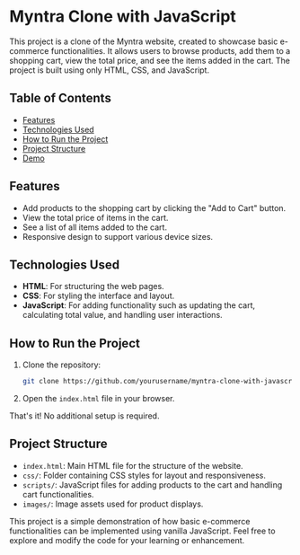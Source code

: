 
# Myntra Clone with JavaScript

This project is a clone of the Myntra website, created to showcase basic e-commerce functionalities. It allows users to browse products, add them to a shopping cart, view the total price, and see the items added in the cart. The project is built using only HTML, CSS, and JavaScript.

## Table of Contents
- [Features](#features)
- [Technologies Used](#technologies-used)
- [How to Run the Project](#how-to-run-the-project)
- [Project Structure](#project-structure)
- [Demo](#demo)

## Features
- Add products to the shopping cart by clicking the "Add to Cart" button.
- View the total price of items in the cart.
- See a list of all items added to the cart.
- Responsive design to support various device sizes.

## Technologies Used
- **HTML**: For structuring the web pages.
- **CSS**: For styling the interface and layout.
- **JavaScript**: For adding functionality such as updating the cart, calculating total value, and handling user interactions.

## How to Run the Project
1. Clone the repository:
    ```bash
    git clone https://github.com/yourusername/myntra-clone-with-javascript.git
    ```
2. Open the `index.html` file in your browser.

That's it! No additional setup is required.

## Project Structure
- `index.html`: Main HTML file for the structure of the website.
- `css/`: Folder containing CSS styles for layout and responsiveness.
- `scripts/`: JavaScript files for adding products to the cart and handling cart functionalities.
- `images/`: Image assets used for product displays.


This project is a simple demonstration of how basic e-commerce functionalities can be implemented using vanilla JavaScript. Feel free to explore and modify the code for your learning or enhancement.

